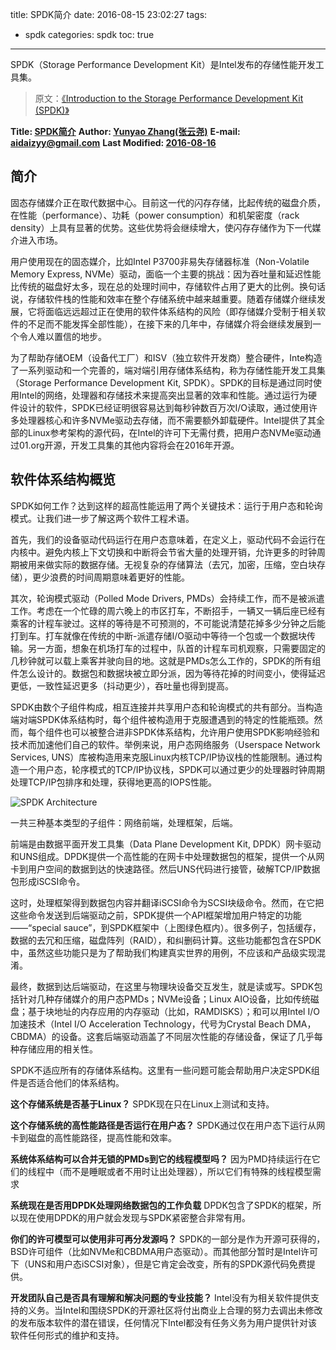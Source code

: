 title: SPDK简介
date: 2016-08-15 23:02:27
tags:
- spdk
categories: spdk
toc: true
---

SPDK（Storage Performance Development Kit）是Intel发布的存储性能开发工具集。
> 原文：[《Introduction to the Storage Performance Development Kit (SPDK)》](https://software.intel.com/en-us/articles/introduction-to-the-storage-performance-development-kit-spdk)

<!--more-->
**Title: [SPDK简介](https://aidaizyy.github.io/spdk)**
**Author: [Yunyao Zhang(张云尧)](http://aidaizyy.github.io)**
**E-mail: <aidaizyy@gmail.com>**
**Last Modified: [2016-08-16](http://aidaizyy.github.io)**


## 简介
固态存储媒介正在取代数据中心。目前这一代的闪存存储，比起传统的磁盘介质，在性能（performance）、功耗（power consumption）和机架密度（rack density）上具有显著的优势。这些优势将会继续增大，使闪存存储作为下一代媒介进入市场。

用户使用现在的固态媒介，比如Intel P3700非易失存储器标准（Non-Volatile Memory Express, NVMe）驱动，面临一个主要的挑战：因为吞吐量和延迟性能比传统的磁盘好太多，现在总的处理时间中，存储软件占用了更大的比例。换句话说，存储软件栈的性能和效率在整个存储系统中越来越重要。随着存储媒介继续发展，它将面临远远超过正在使用的软件体系结构的风险（即存储媒介受制于相关软件的不足而不能发挥全部性能），在接下来的几年中，存储媒介将会继续发展到一个令人难以置信的地步。

为了帮助存储OEM（设备代工厂）和ISV（独立软件开发商）整合硬件，Inte构造了一系列驱动和一个完善的，端对端引用存储体系结构，称为存储性能开发工具集（Storage Performance Development Kit, SPDK）。SPDK的目标是通过同时使用Intel的网络，处理器和存储技术来提高突出显著的效率和性能。通过运行为硬件设计的软件，SPDK已经证明很容易达到每秒钟数百万次I/O读取，通过使用许多处理器核心和许多NVMe驱动去存储，而不需要额外卸载硬件。Intel提供了其全部的Linux参考架构的源代码，在Intel的许可下无需付费，把用户态NVMe驱动通过01.org开源，开发工具集的其他内容将会在2016年开源。

## 软件体系结构概览
SPDK如何工作？达到这样的超高性能运用了两个关键技术：运行于用户态和轮询模式。让我们进一步了解这两个软件工程术语。

首先，我们的设备驱动代码运行在用户态意味着，在定义上，驱动代码不会运行在内核中。避免内核上下文切换和中断将会节省大量的处理开销，允许更多的时钟周期被用来做实际的数据存储。无视复杂的存储算法（去冗，加密，压缩，空白块存储），更少浪费的时间周期意味着更好的性能。

其次，轮询模式驱动（Polled Mode Drivers, PMDs）会持续工作，而不是被派遣工作。考虑在一个忙碌的周六晚上的市区打车，不断招手，一辆又一辆后座已经有乘客的计程车驶过。这样的等待是不可预测的，不可能说清楚花掉多少分钟之后能打到车。打车就像在传统的中断-派遣存储I/O驱动中等待一个包或一个数据块传输。另一方面，想象在机场打车的过程中，队首的计程车司机观察，只需要固定的几秒钟就可以载上乘客并驶向目的地。这就是PMDs怎么工作的，SPDK的所有组件怎么设计的。数据包和数据块被立即分派，因为等待花掉的时间变小，使得延迟更低，一致性延迟更多（抖动更少），吞吐量也得到提高。

SPDK由数个子组件构成，相互连接并共享用户态和轮询模式的共有部分。当构造端对端SPDK体系结构时，每个组件被构造用于克服遭遇到的特定的性能瓶颈。然而，每个组件也可以被整合进非SPDK体系结构，允许用户使用SPDK影响经验和技术而加速他们自己的软件。举例来说，用户态网络服务（Userspace Network Services, UNS）库被构造用来克服Linux内核TCP/IP协议栈的性能限制。通过构造一个用户态，轮序模式的TCP/IP协议栈，SPDK可以通过更少的处理器时钟周期处理TCP/IP包排序和处理，获得地更高的IOPS性能。

![SPDK Architecture](https://software.intel.com/sites/default/files/managed/a8/ff/introduction-to-the-storage-performance-development-kit-spdk-fig2.png)

一共三种基本类型的子组件：网络前端，处理框架，后端。

前端是由数据平面开发工具集（Data Plane Development Kit, DPDK）网卡驱动和UNS组成。DPDK提供一个高性能的在网卡中处理数据包的框架，提供一个从网卡到用户空间的数据到达的快速路径。然后UNS代码进行接管，破解TCP/IP数据包形成iSCSI命令。

这时，处理框架得到数据包内容并翻译iSCSI命令为SCSI块级命令。然而，在它把这些命令发送到后端驱动之前，SPDK提供一个API框架增加用户特定的功能——“special sauce”，到SPDK框架中（上图绿色框内）。很多例子，包括缓存，数据的去冗和压缩，磁盘阵列（RAID），和纠删码计算。这些功能都包含在SPDK中，虽然这些功能只是为了帮助我们构建真实世界的用例，不应该和产品级实现混淆。

最终，数据到达后端驱动，在这里与物理块设备交互发生，就是读或写。SPDK包括针对几种存储媒介的用户态PMDs；NVMe设备；Linux AIO设备，比如传统磁盘；基于块地址的内存应用的内存驱动（比如，RAMDISKS）；和可以用Intel I/O加速技术（Intel I/O Acceleration Technology，代号为Crystal Beach DMA，CBDMA）的设备。这套后端驱动涵盖了不同层次性能的存储设备，保证了几乎每种存储应用的相关性。

SPDK不适应所有的存储体系结构。这里有一些问题可能会帮助用户决定SPDK组件是否适合他们的体系结构。

**这个存储系统是否基于Linux？**
SPDK现在只在Linux上测试和支持。

**这个存储系统的高性能路径是否运行在用户态？**
SPDK通过仅在用户态下运行从网卡到磁盘的高性能路径，提高性能和效率。

**系统体系结构可以合并无锁的PMDs到它的线程模型吗？**
因为PMD持续运行在它们的线程中（而不是睡眠或者不用时让出处理器），所以它们有特殊的线程模型需求

**系统现在是否用DPDK处理网络数据包的工作负载**
DPDK包含了SPDK的框架，所以现在使用DPDK的用户就会发现与SPDK紧密整合非常有用。

**你们的许可模型可以使用非可再分发源吗？**
SPDK的一部分是作为开源可获得的，BSD许可组件（比如NVMe和CBDMA用户态驱动）。而其他部分暂时是Intel许可下（UNS和用户态iSCSI对象），但是它肯定会改变，所有的SPDK源代码免费提供。

**开发团队自己是否具有理解和解决问题的专业技能？**
Intel没有为相关软件提供支持的义务。当Intel和围绕SPDK的开源社区将付出商业上合理的努力去调出未修改的发布版本软件的潜在错误，任何情况下Intel都没有任务义务为用户提供针对该软件任何形式的维护和支持。

